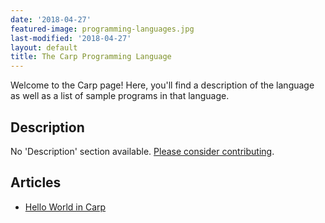 ```yaml
---
date: '2018-04-27'
featured-image: programming-languages.jpg
last-modified: '2018-04-27'
layout: default
title: The Carp Programming Language
---
```


Welcome to the Carp page! Here, you'll find a description of the language as well as a list of sample programs in that language.

## Description

No 'Description' section available. [Please consider contributing](https://github.com/TheRenegadeCoder/sample-programs-website).

## Articles

- [Hello World in Carp](https://sampleprograms.io/projects/hello-world/carp)